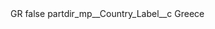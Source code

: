 <?xml version="1.0" encoding="UTF-8"?>
<CustomMetadata xmlns="http://soap.sforce.com/2006/04/metadata" xmlns:xsi="http://www.w3.org/2001/XMLSchema-instance" xmlns:xsd="http://www.w3.org/2001/XMLSchema">
    <label>GR</label>
    <protected>false</protected>
    <values>
        <field>partdir_mp__Country_Label__c</field>
        <value xsi:type="xsd:string">Greece</value>
    </values>
</CustomMetadata>
